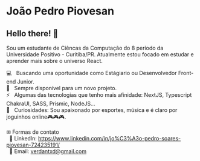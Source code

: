 
# João Pedro Piovesan

## Hello there! 👋
Sou um estudante de Ciêncas da Computação do 8 período da Universidade Positivo - Curitiba/PR. Atualmente estou focado em estudar e aprender mais sobre o universo React.

 💻  &nbsp; Buscando uma oportunidade como Estágiario ou Desenvolvedor Front-end Junior.
 <br/> 💯 &nbsp; Sempre disponível para um novo projeto.
 <br/> ⚡ &nbsp; Algumas das tecnologias que tenho mais afinidade: NextJS, Typescript ChakraUI, SASS, Prismic, NodeJS...
 <br/> 👋 &nbsp; Curiosidades: Sou apaixonado por esportes, música e é claro por joguinhos online🎮🎮🎮.
 <br/>
 <br/> ✉ Formas de contato  <br/>
 &nbsp;&nbsp;💼 Linkedln: https://www.linkedin.com/in/jo%C3%A3o-pedro-soares-piovesan-724235191/  <br/>
 &nbsp;&nbsp;📧 Email: verdantxd@gmail.com
